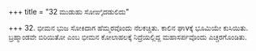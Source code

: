 +++
title = "32 ಮುಡುಹು ಸೋಙ್ಕಿದಡುಲಿದು"

+++
32. ಭೀಮನ ಭುಜ ಸೋಕಿದಾಗ ಹೆಮ್ಮರವೊಂದು ನೆಲಕಚ್ಚಿತು. ಕಾಲಿನ ಘಾvಕ್ಕೆ ಭೂಮಿಯೇ ಕುಸಿಯಿತು. ಬ್ರಹ್ಮಾಂಡವೇ ಬಿರಿಯಿತೋ ಎಂಬ ಭೀಮನ ಕೋಲಾಹಲಕ್ಕೆ ನಿದ್ರೆಯಲ್ಲಿದ್ದ ಮಹಾಸರ್ಪವೊಂದು ಎಚ್ಚರಗೊಂಡಿತು.